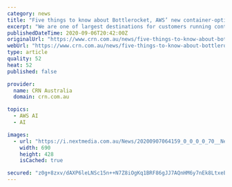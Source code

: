 ```yaml
---
category: news
title: "Five things to know about Bottlerocket, AWS’ new container-optimised Linux"
excerpt: "We are one of largest destinations for customers running containerized workloads,” Peder Ulander, who lead’s AWS’ open source efforts, told CRN. That includes enterprises self-managing orchestrators like Kubernetes or Docker Swarm,"
publishedDateTime: 2020-09-06T20:42:00Z
originalUrl: "https://www.crn.com.au/news/five-things-to-know-about-bottlerocket-aws-new-container-optimised-linux-552893"
webUrl: "https://www.crn.com.au/news/five-things-to-know-about-bottlerocket-aws-new-container-optimised-linux-552893"
type: article
quality: 52
heat: 52
published: false

provider:
  name: CRN Australia
  domain: crn.com.au

topics:
  - AWS AI
  - AI

images:
  - url: "https://i.nextmedia.com.au/News/20200907064159_0_0_0_0_70__News_20190409110209_CRN_14_AWS_stock.jpg"
    width: 690
    height: 428
    isCached: true

secured: "z0g+8zxv/dAXP6leLNSc15n++N7Z8iOgKq1BRF86gJJ7AQnHM6y7nEk8LtxeEO8r2P72+4hJXRXm2mVr5TkTfpsrw12mYi1oVfGg9Pq/BjrZ6y6Sat9+f+wt08OLzcXRryvaZGZ0gztB8Tikc2OzbUtan9GEzmj5394yeH0nnP01y1sP70SImTkoIh2rEudoz3h/r5cHcSj4hwub6wC9lploBczF/qOkLUG1FTwo2Jt9ECukiZBdsA4tS2NA3eFnlG+ywosjzfp1mLJY53fR5sNIA37YK2Tq3cmjxW6sAttryQCicenLyzZkBv/GTv9efaqSqeuEjmDSEPviNnU2YwKq6M++t2PbGzMMjtbf84o=;gw2jcG+a8erXf8AkQr9zwQ=="
---
```


